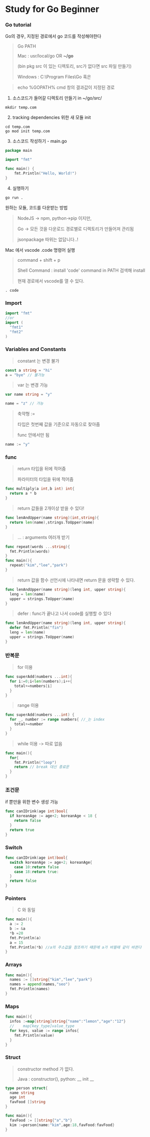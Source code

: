 # Study for Go Beginner

### Go tutorial

Go의 경우, 지정된 경로에서 go 코드를 작성해야한다

> Go PATH
>
> Mac : usr/local/go OR **~/go**
>
> (bin pkg src 이 있는 디렉토리, src가 없다면 src 파일 만들기)
>
> Windows : C:\Program Files\Go 혹은
 
> echo %GOPATH%
cmd 창의 결과값이 지정된 경로



1. 소스코드가 들어갈 디렉토리 만들기 in ~/go/src/

```
mkdir temp.com
```



2. tracking dependencies 위한 새 모듈 init

```
cd temp.com
go mod init temp.com
```



3. 소스코드 작성하기 - main.go

```go
package main

import "fmt"

func main() {
    fmt.Println("Hello, World!")
}
```



4. 실행하기

```
go run .
```





원하는 모듈, 코드를 다운받는 방법

> NodeJS -> npm, python->pip 이지만, 
>
> Go -> 모든 것을 다운로드 경로별로 디렉토리가 만들어져 관리됨
>
> jsonpackage 따위는 없답니다..!



Mac 에서 vscode .code 명령어 실행

> command + shift + p
>
> Shell Command : install 'code' command in PATH 검색해 install
>
> 현재 경로에서 vscode를 열 수 있다.

```
. code
```





### Import

```go
import "fmt"
//or
import (
  "fmt1"
  "fmt2"
)
```





### Variables and Constants

> constant 는 변경 불가

```go
const a string = "hi"
a = "bye" // 불가능
```



> var 는 변경 가능

```go
var name string = "y"

name = "z" // 가능
```



> 축약형 :=
>
> 타입은 첫번째 값을 기준으로 자동으로 찾아줌
>
> func 안에서만 됨

```go
name := "y"  
```





### func 

> return 타입을 뒤에 적어줌
>
> 파라미터의 타입을 뒤에 적어줌

```go
func multiply(a int,b int) int{
  return a * b
}
```



> return 값들을 2개이상 받을 수 있다!

```go
func lenAndUpper(name string)(int,string){
  return len(name),strings.ToUpper(name)
}
```



> ... : arguments 여러개 받기

```go
func repeat(words ...string){
  fmt.Println(words)
}
func main(){
  repeat("kim","lee","park")
}
```



> return 값을 함수 선언시에 나타내면 return 문을 생략할 수 있다.

```go
func lenAndUpper(name string)(leng int, upper string){
  leng = len(name)
  upper = strings.ToUpper(name)
}
```



> defer : func가 끝나고 나서 code를 실행할 수 있다

```go
func lenAndUpper(name string)(leng int, upper string){
  defer fmt.Println("fin")
  leng = len(name)
  upper = strings.ToUpper(name)
}
```





### 반복문

> for 이용

```go
func superAdd(numbers ...int){
  for i:=0;i<len(numbers);i++{
    total+=numbers[i]
  }
}
```



> range 이용

```go
func superAdd(numbers ...int) {
  for _, number := range numbers{ //_는 index
    total+=number
  }
}
```



> while 이용 -> 따로 없음

```go
func main(){
  for{
    fmt.Println("loop")
    return // break 대신 종료문
  }
}
```





### 조건문

if 뿐만을 위한 변수 생성 가능

```go
func canIDrink(age int)bool{
  if koreanAge := age+2; koreanAge < 18 {
    return false
  }
  return true
}
```





### Switch

```go
func canIDrink(age int)bool{
  switch koreanAge := age+2; koreanAge{
    case 10:return false
    case 18:return true:
  }
  return false
}
```



### Pointers 

> C 와 동일

```go
func main(){
  a := 2
  b := &a
  *b =20
  fmt.Println(a)
  a = 15
  fmt.Println(*b) //a의 주소값을 참조하기 떄문에 a가 바뀔때 같이 바뀐다
}
```



### Arrays

```go
func main(){
  names := []string{"kim","lee","park"}
  names = append(names,"seo")
  fmt.Println(names)
}
```





### Maps

```go
func main(){
  infos :=map[string]string{"name":"lemon","age":"12"}
  //    map[key_type]value_type
  for keys, value := range infos{
    fmt.Println(value)
  }
}
```





### Struct

> constructor method 가 없다.
>
> Java : constructor(), python: __ init __

```go
type person struct{
  name string
  age int
  favFood []string
}

func main(){
  favFood := []string{"a","b"}
  kim :=person{name:"kim",age:18,favFood:favFood}
}
```













